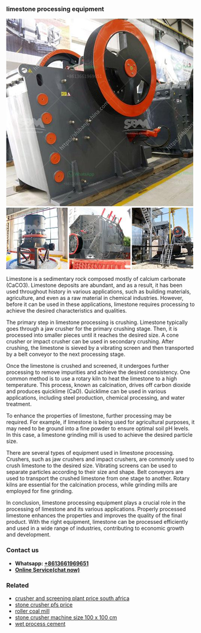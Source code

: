 <h3>limestone processing equipment</h3><img src='1704856735.jpg' alt=''><p>Limestone is a sedimentary rock composed mostly of calcium carbonate (CaCO3). Limestone deposits are abundant, and as a result, it has been used throughout history in various applications, such as building materials, agriculture, and even as a raw material in chemical industries. However, before it can be used in these applications, limestone requires processing to achieve the desired characteristics and qualities.</p><p>The primary step in limestone processing is crushing. Limestone typically goes through a jaw crusher for the primary crushing stage. Then, it is processed into smaller pieces until it reaches the desired size. A cone crusher or impact crusher can be used in secondary crushing. After crushing, the limestone is sieved by a vibrating screen and then transported by a belt conveyor to the next processing stage.</p><p>Once the limestone is crushed and screened, it undergoes further processing to remove impurities and achieve the desired consistency. One common method is to use a rotary kiln to heat the limestone to a high temperature. This process, known as calcination, drives off carbon dioxide and produces quicklime (CaO). Quicklime can be used in various applications, including steel production, chemical processing, and water treatment.</p><p>To enhance the properties of limestone, further processing may be required. For example, if limestone is being used for agricultural purposes, it may need to be ground into a fine powder to ensure optimal soil pH levels. In this case, a limestone grinding mill is used to achieve the desired particle size.</p><p>There are several types of equipment used in limestone processing. Crushers, such as jaw crushers and impact crushers, are commonly used to crush limestone to the desired size. Vibrating screens can be used to separate particles according to their size and shape. Belt conveyors are used to transport the crushed limestone from one stage to another. Rotary kilns are essential for the calcination process, while grinding mills are employed for fine grinding.</p><p>In conclusion, limestone processing equipment plays a crucial role in the processing of limestone and its various applications. Properly processed limestone enhances the properties and improves the quality of the final product. With the right equipment, limestone can be processed efficiently and used in a wide range of industries, contributing to economic growth and development.</p><h3>Contact us</h3><ul><li><strong>Whatsapp:&nbsp;<a href="https://wa.me/8613661969651">+8613661969651</a></strong></li><li><a href="https://swt.shibang-china.com/?git&amp;zhl&amp;limestone processing equipment"><strong>Online Service(chat now)</strong></a></li></ul><h3>Related</h3><ul><li><a href='crusher and screening plant price south africa.md'>crusher and screening plant price south africa</a></li><li><a href='stone crusher pfs price.md'>stone crusher pfs price</a></li><li><a href='roller coal mill.md'>roller coal mill</a></li><li><a href='stone crusher machine size 100 x 100 cm.md'>stone crusher machine size 100 x 100 cm</a></li><li><a href='wet process cement.md'>wet process cement</a></li></ul>